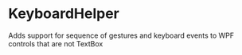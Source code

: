 # KeyboardHelper
Adds support for sequence of gestures and keyboard events to WPF controls that are not TextBox
